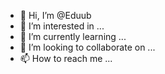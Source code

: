 - 👋 Hi, I’m @Eduub
- 👀 I’m interested in ...
- 🌱 I’m currently learning ...
- 💞️ I’m looking to collaborate on ...
- 📫 How to reach me ...

<!---
Eduub/Eduub is a ✨ special ✨ repository because its `README.md` (this file) appears on your GitHub profile.
You can click the Preview link to take a look at your changes.
--->

